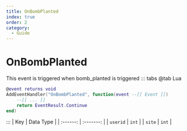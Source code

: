 ```yaml
---
title: OnBombPlanted
index: true
order: 2
category:
  - Guide
---
```


# OnBombPlanted
This event is triggered when bomb_planted is triggered
::: tabs
@tab Lua
```lua
@event returns void
AddEventHandler("OnBombPlanted", function(event --[[ Event ]])
    --[[ ... ]]
    return EventResult.Continue
end)
```

:::
|    Key   | Data Type |
| :------: | :-------: |
| `userid` |   `int`   |
|  `site`  |   `int`   |